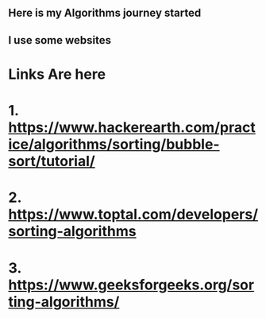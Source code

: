 
## Here is my Algorithms journey started 
## I use some websites
# Links Are here
# 1. https://www.hackerearth.com/practice/algorithms/sorting/bubble-sort/tutorial/
# 2. https://www.toptal.com/developers/sorting-algorithms
# 3. https://www.geeksforgeeks.org/sorting-algorithms/
